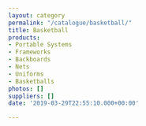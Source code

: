 ```yaml
---
layout: category
permalink: "/catalogue/basketball/"
title: Basketball
products:
- Portable Systems
- Frameworks
- Backboards
- Nets
- Uniforms
- Basketballs
photos: []
suppliers: []
date: '2019-03-29T22:55:10.000+00:00'

---
```

